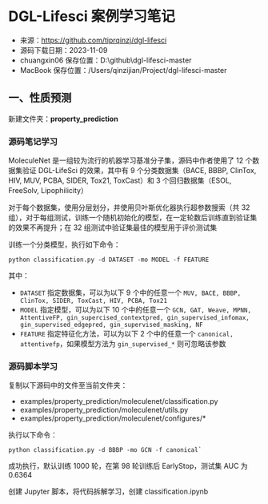 # DGL-Lifesci 案例学习笔记

- 来源：https://github.com/tiprqinzj/dgl-lifesci
- 源码下载日期：2023-11-09
- chuangxin06 保存位置：D:\github\dgl-lifesci-master
- MacBook 保存位置：/Users/qinzijian/Project/dgl-lifesci-master

## 一、性质预测

新建文件夹：**property_prediction**

### 源码笔记学习

MoleculeNet 是一组较为流行的机器学习基准分子集，源码中作者使用了 12 个数据集验证 DGL-LifeSci 的效果，其中有 9 个分类数据集（BACE, BBBP, ClinTox, HIV, MUV, PCBA, SIDER, Tox21, ToxCast）和 3 个回归数据集（ESOL, FreeSolv, Lipophilicity）

对于每个数据集，使用分层划分，并使用贝叶斯优化器执行超参数搜索（共 32 组），对于每组测试，训练一个随机初始化的模型，在一定轮数后训练直到验证集的效果不再提升；在 32 组测试中验证集最佳的模型用于评价测试集

训练一个分类模型，执行如下命令：

```
python classification.py -d DATASET -mo MODEL -f FEATURE
```

其中：
- `DATASET` 指定数据集，可以为以下 9 个中的任意一个 `MUV, BACE, BBBP, ClinTox, SIDER, ToxCast, HIV, PCBA, Tox21`
- `MODEL` 指定模型，可以为以下 10 个中的任意一个 `GCN, GAT, Weave, MPNN, AttentiveFP, gin_supercised_contextpred, gin_supervised_infomax, gin_supervised_edgepred, gin_supervised_masking, NF`
- `FEATURE` 指定特征化方法，可以为以下 2 个中的任意一个 `canonical, attentivefp`，如果模型方法为 `gin_supervised_*` 则可忽略该参数

### 源码脚本学习

复制以下源码中的文件至当前文件夹：
- examples/property_prediction/moleculenet/classification.py
- examples/property_prediction/moleculenet/utils.py
- examples/property_prediction/moleculenet/configures/*

执行以下命令：

```
python classification.py -d BBBP -mo GCN -f canonical`
```

成功执行，默认训练 1000 轮，在第 98 轮训练后 EarlyStop，测试集 AUC 为 0.6364

创建 Jupyter 脚本，将代码拆解学习，创建 classification.ipynb


